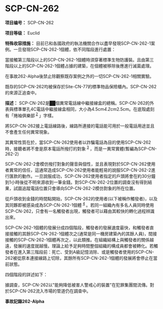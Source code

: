 # SCP-CN-262


**项目编号：** SCP-CN-262

**项目等级：** Euclid

**特殊收容措施：** 目前已和各國政府的執法機關合作以盡早發現SCP-CN-262-1案例。一旦發現SCP-CN-262-1個體，依不同階段進行處置：





當接觸第三階段以上的SCP-CN-262-1個體時須穿著標準生物防護裝。且由第三階段以上的SCP-CN-262-1個體占據的建築，在個體被移除後應進行滅菌處理。

在事故262-Alpha後禁止除觀察既存案例之外的一切SCP-CN-262-1相關實驗。

既存的SCP-CN-262均被保存於Site-CN-77的標準物品保險櫃內。SCP-CN-262的來源正追查中。

**描述：** SCP-CN-262是██個異常電話線中繼接線盒的總稱。SCP-CN-262的外表與標準單孔4C電話中繼接線盒相同，大小為4.5cm*4.2cm*2.5cm。在底殼處刻有「捲袖俱樂部<sup class='footnoteref'>
 <a shape='rect' class='footnoteref' id='footnoteref-2' href='javascript:;' onclick='WIKIDOT.page.utils.scrollToReference(&apos;footnote-2&apos;)'>2</a>
</sup>」字樣。

將SCP-CN-262接上電話線路後，線路所連接的電話能可用於一般電話用途並且不會產生任何異常現象。

其異常性質在於，當SCP-CN-262使用者以詐騙電話為目的使用SCP-CN-262時，接聽者將不會是原本電話所撥打的對象<sup class='footnoteref'>
 <a shape='rect' class='footnoteref' id='footnoteref-3' href='javascript:;' onclick='WIKIDOT.page.utils.scrollToReference(&apos;footnote-3&apos;)'>3</a>
</sup>，而是一異常實體(暫編為SCP-CN-262-2)

SCP-CN-262-2會模仿撥打對象的聲音與個性，並且表現對於SCP-CN-262使用者異常的信任，這通常造成SCP-CN-262使用者能輕易的說服SCP-CN-262-2進行匯款的動作。一旦說服成功，SCP-CN-262使用者指定的戶頭將會在約30分鐘到1小時後從不明來源收到一筆金錢。對SCP-CN-262-2位置的調查沒有得到結果，試圖追蹤電話位置只會導向SCP-CN-262-2模仿對象的所在位置。

從戶頭收到金錢的時間點開始，SCP-CN-262的使用者(以下被稱作觸發者)，以及其同夥即被感染成為SCP-CN-262-1個體<sup class='footnoteref'>
 <a shape='rect' class='footnoteref' id='footnoteref-4' href='javascript:;' onclick='WIKIDOT.page.utils.scrollToReference(&apos;footnote-4&apos;)'>4</a>
</sup>。若同一組織內有多名人員同時使用SCP-CN-262，只會有一名觸發者出現，觸發者可以藉由其較快的轉化過程辨識出來。

SCP-CN-262-1個體的發展分成四個階段，觸發者的發展速度最快，和觸發者直接接觸的其餘SCP-CN-262-1個體次之(通常是同一機房建築內的其餘人員)，間接接觸的SCP-CN-262-1個體再次之，以此類推。在組織結構上與觸發者的關係越遠，發展的速度就越慢。理論上給予足夠時間整個組織的構成員都會被轉化。若觸發者在進入第三階段前：死亡、受到A級記憶消除、或是觸發者使用的SCP-CN-262被從原本連接線路上切除，其餘所有SCP-CN-262-1個體的發展將會停止在當前狀態。

四個階段的詳述如下：





據調查，SCP-CN-262以"能夠降低被害人警戒心的裝置"在犯罪集團間流傳。對於SCP-CN-262流入市場的管道仍在調查中。

**事故記錄262-Alpha** 





